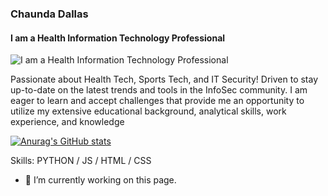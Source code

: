 ### Chaunda Dallas
#### I am a Health Information Technology Professional
![I am a Health Information Technology Professional](https://arturssmirnovs.github.io/github-profile-readme-generator/images/banner.png)

Passionate about Health Tech, Sports Tech, and IT Security! Driven to stay up-to-date on the latest trends and tools in the InfoSec community. I am eager to learn and accept challenges that provide me an opportunity to utilize my extensive educational background, analytical skills, work experience, and knowledge

[![Anurag's GitHub stats](https://github-readme-stats.vercel.app/api?username=cdallas1)](https://github.com/anuraghazra/github-readme-stats)

Skills: PYTHON / JS / HTML / CSS

- 🔭 I’m currently working on this page. 




